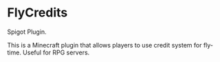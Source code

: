 # FlyCredits
Spigot Plugin.

This is a Minecraft plugin that allows players to use credit system for fly-time. Useful for RPG servers.
